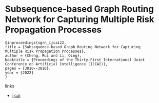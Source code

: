 # Subsequence-based Graph Routing Network for Capturing Multiple Risk Propagation Processes

```
@inproceedings{sgrn_ijcai22,
title = {Subsequence-based Graph Routing Network for Capturing Multiple Risk Propagation Processes},
author = {Cheng, Rui and Li, Qing},
booktitle = {Proceedings of the Thirty-First International Joint Conference on Artificial Intelligence (IJCAI)},
pages = {3810--3816},
year = {2022}
}
```

links
- [ijcai](https://www.ijcai.org/Proceedings/2022/529)
